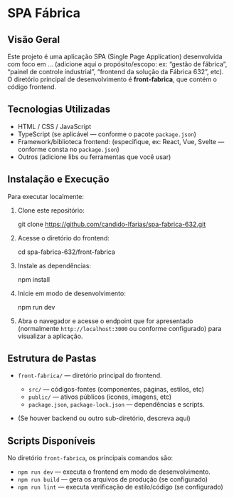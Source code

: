 # SPA Fábrica  
## Visão Geral  
Este projeto é uma aplicação SPA (Single Page Application) desenvolvida com foco em … (adicione aqui o propósito/escopo: ex: “gestão de fábrica”, “painel de controle industrial”, “frontend da solução da Fábrica 632”, etc).  
O diretório principal de desenvolvimento é **front-fabrica**, que contém o código frontend.

## Tecnologias Utilizadas  
- HTML / CSS / JavaScript  
- TypeScript (se aplicável — conforme o pacote `package.json`)  
- Framework/biblioteca frontend: (especifique, ex: React, Vue, Svelte — conforme consta no `package.json`)  
- Outros (adicione libs ou ferramentas que você usar)  

## Instalação e Execução  
Para executar localmente:  
1. Clone este repositório:  

   git clone https://github.com/candido-lfarias/spa-fabrica-632.git  


2. Acesse o diretório do frontend:


   cd spa-fabrica-632/front-fabrica  

3. Instale as dependências:


   npm install

4. Inicie em modo de desenvolvimento:


   npm run dev  

5. Abra o navegador e acesse o endpoint que for apresentado (normalmente `http://localhost:3000` ou conforme configurado) para visualizar a aplicação.

## Estrutura de Pastas

* `front-fabrica/` — diretório principal do frontend.

  * `src/` — códigos-fontes (componentes, páginas, estilos, etc)
  * `public/` — ativos públicos (ícones, imagens, etc)
  * `package.json`, `package-lock.json` — dependências e scripts.
* (Se houver backend ou outro sub-diretório, descreva aqui)

## Scripts Disponíveis

No diretório `front-fabrica`, os principais comandos são:

* `npm run dev` — executa o frontend em modo de desenvolvimento.
* `npm run build` — gera os arquivos de produção (se configurado)
* `npm run lint` — executa verificação de estilo/código (se configurado)
